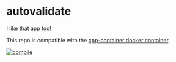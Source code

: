 # autovalidate

I like that app too!

This repo is compatible with the [cpp-container docker container](https://github.com/ChicoState/cpp-container).

[![compile](https://github.com/alex-115/autovalidate/actions/workflows/ci.yml/badge.svg)](https://github.com/alex-115/autovalidate/actions/workflows/ci.yml)